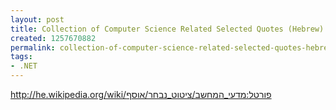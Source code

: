```yaml
---
layout: post
title: Collection of Computer Science Related Selected Quotes (Hebrew)
created: 1257670882
permalink: collection-of-computer-science-related-selected-quotes-hebrew
tags:
- .NET
---
```

<p><a href="http://he.wikipedia.org/wiki/%D7%A4%D7%95%D7%A8%D7%98%D7%9C:%D7%9E%D7%93%D7%A2%D7%99_%D7%94%D7%9E%D7%97%D7%A9%D7%91/%D7%A6%D7%99%D7%98%D7%95%D7%98_%D7%A0%D7%91%D7%97%D7%A8/%D7%90%D7%95%D7%A1%D7%A3">http://he.wikipedia.org/wiki/פורטל:מדעי_המחשב/ציטוט_נבחר/אוסף</a></p>
